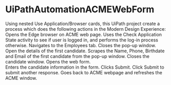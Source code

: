 # UiPathAutomationACMEWebForm
Using nested Use Application/Browser cards, this UiPath project create a process which does the following actions in the Modern Design Experience: 
    Opens the Edge browser on ACME web page.
    Uses the Check Application State activity to see if user is logged in, and performs the log-in process otherwise.
    Navigates to the Employees tab.
    Closes the pop-up window. 
    Open the details of the first candidate.
    Scrapes the Name, Phone, Birthdate and Email of the first candidate from the pop-up window. 
    Closes the candidate window. 
    Opens the web form.  
    Enters the candidate information in the form. 
    Clicks Submit. 
    Click Submit to submit another response. 
    Goes back to ACME webpage and refreshes the ACME window.
